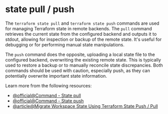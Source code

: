 # state pull / push

The `terraform state pull` and `terraform state push` commands are used for managing Terraform state in remote backends. The `pull` command retrieves the current state from the configured backend and outputs it to stdout, allowing for inspection or backup of the remote state. It's useful for debugging or for performing manual state manipulations.

The `push` command does the opposite, uploading a local state file to the configured backend, overwriting the existing remote state. This is typically used to restore a backup or to manually reconcile state discrepancies. Both commands should be used with caution, especially push, as they can potentially overwrite important state information.

Learn more from the following resources:

- [@official@Command - State pull](https://developer.hashicorp.com/terraform/cli/commands/state/pull)
- [@official@Command - State push](https://developer.hashicorp.com/terraform/cli/commands/state/push)
- [@article@Migrate Workspace State Using Terraform State Push / Pull](https://support.hashicorp.com/hc/en-us/articles/360001151948-Migrate-Workspace-State-Using-Terraform-State-Push-Pull)